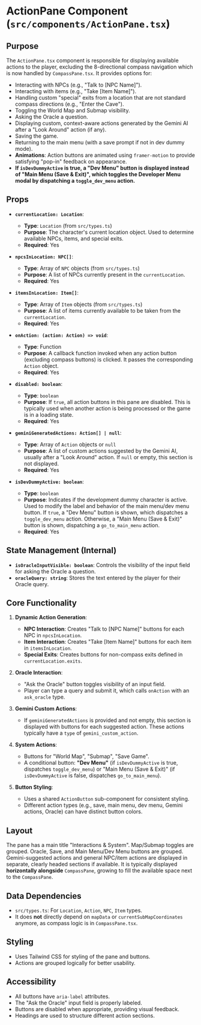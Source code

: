 # ActionPane Component (`src/components/ActionPane.tsx`)

## Purpose

The `ActionPane.tsx` component is responsible for displaying available actions to the player, excluding the 8-directional compass navigation which is now handled by `CompassPane.tsx`. It provides options for:

*   Interacting with NPCs (e.g., "Talk to [NPC Name]").
*   Interacting with items (e.g., "Take [Item Name]").
*   Handling custom "special" exits from a location that are not standard compass directions (e.g., "Enter the Cave").
*   Toggling the World Map and Submap visibility.
*   Asking the Oracle a question.
*   Displaying custom, context-aware actions generated by the Gemini AI after a "Look Around" action (if any).
*   Saving the game.
*   Returning to the main menu (with a save prompt if not in dev dummy mode).
*   **Animations**: Action buttons are animated using `framer-motion` to provide satisfying "pop-in" feedback on appearance.
*   **If `isDevDummyActive` is true, a "Dev Menu" button is displayed instead of "Main Menu (Save & Exit)", which toggles the Developer Menu modal by dispatching a `toggle_dev_menu` action.**

## Props

*   **`currentLocation: Location`**:
    *   **Type**: `Location` (from `src/types.ts`)
    *   **Purpose**: The character's current location object. Used to determine available NPCs, items, and special exits.
    *   **Required**: Yes

*   **`npcsInLocation: NPC[]`**:
    *   **Type**: Array of `NPC` objects (from `src/types.ts`)
    *   **Purpose**: A list of NPCs currently present in the `currentLocation`.
    *   **Required**: Yes

*   **`itemsInLocation: Item[]`**:
    *   **Type**: Array of `Item` objects (from `src/types.ts`)
    *   **Purpose**: A list of items currently available to be taken from the `currentLocation`.
    *   **Required**: Yes

*   **`onAction: (action: Action) => void`**:
    *   **Type**: Function
    *   **Purpose**: A callback function invoked when any action button (excluding compass buttons) is clicked. It passes the corresponding `Action` object.
    *   **Required**: Yes

*   **`disabled: boolean`**:
    *   **Type**: `boolean`
    *   **Purpose**: If `true`, all action buttons in this pane are disabled. This is typically used when another action is being processed or the game is in a loading state.
    *   **Required**: Yes

*   **`geminiGeneratedActions: Action[] | null`**:
    *   **Type**: Array of `Action` objects or `null`
    *   **Purpose**: A list of custom actions suggested by the Gemini AI, usually after a "Look Around" action. If `null` or empty, this section is not displayed.
    *   **Required**: Yes

*   **`isDevDummyActive: boolean`**:
    *   **Type**: `boolean`
    *   **Purpose**: Indicates if the development dummy character is active. Used to modify the label and behavior of the main menu/dev menu button. If `true`, a "Dev Menu" button is shown, which dispatches a `toggle_dev_menu` action. Otherwise, a "Main Menu (Save & Exit)" button is shown, dispatching a `go_to_main_menu` action.
    *   **Required**: Yes

## State Management (Internal)

*   **`isOracleInputVisible: boolean`**: Controls the visibility of the input field for asking the Oracle a question.
*   **`oracleQuery: string`**: Stores the text entered by the player for their Oracle query.

## Core Functionality

1.  **Dynamic Action Generation**:
    *   **NPC Interaction**: Creates "Talk to [NPC Name]" buttons for each NPC in `npcsInLocation`.
    *   **Item Interaction**: Creates "Take [Item Name]" buttons for each item in `itemsInLocation`.
    *   **Special Exits**: Creates buttons for non-compass exits defined in `currentLocation.exits`.

2.  **Oracle Interaction**:
    *   "Ask the Oracle" button toggles visibility of an input field.
    *   Player can type a query and submit it, which calls `onAction` with an `ask_oracle` type.

3.  **Gemini Custom Actions**:
    *   If `geminiGeneratedActions` is provided and not empty, this section is displayed with buttons for each suggested action. These actions typically have a `type` of `gemini_custom_action`.

4.  **System Actions**:
    *   Buttons for "World Map", "Submap", "Save Game".
    *   A conditional button: **"Dev Menu"** (if `isDevDummyActive` is true, dispatches `toggle_dev_menu`) or "Main Menu (Save & Exit)" (if `isDevDummyActive` is false, dispatches `go_to_main_menu`).

5.  **Button Styling**:
    *   Uses a shared `ActionButton` sub-component for consistent styling.
    *   Different action types (e.g., save, main menu, dev menu, Gemini actions, Oracle) can have distinct button colors.

## Layout
The pane has a main title "Interactions & System".
Map/Submap toggles are grouped.
Oracle, Save, and Main Menu/Dev Menu buttons are grouped.
Gemini-suggested actions and general NPC/item actions are displayed in separate, clearly headed sections if available.
It is typically displayed **horizontally alongside** `CompassPane`, growing to fill the available space next to the `CompassPane`.

## Data Dependencies
*   `src/types.ts`: For `Location`, `Action`, `NPC`, `Item` types.
*   It does **not** directly depend on `mapData` or `currentSubMapCoordinates` anymore, as compass logic is in `CompassPane.tsx`.

## Styling
*   Uses Tailwind CSS for styling of the pane and buttons.
*   Actions are grouped logically for better usability.

## Accessibility
*   All buttons have `aria-label` attributes.
*   The "Ask the Oracle" input field is properly labeled.
*   Buttons are disabled when appropriate, providing visual feedback.
*   Headings are used to structure different action sections.